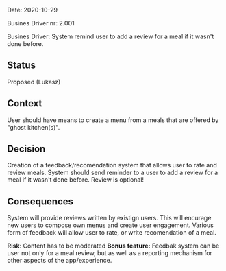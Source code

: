 Date: 2020-10-29 

Busines Driver nr: 2.001

Busines Driver: System remind user to add a review for a meal if it wasn't done before.

## Status

Proposed (Lukasz)

## Context

User should have means to create a menu from a meals that are offered by "ghost kitchen(s)".

## Decision

Creation of a feedback/recomendation system that allows user to rate and review meals. 
System should send reminder to a user to add a review for a meal if it wasn't done before. Review is optional!

## Consequences

System will provide reviews written by existign users. This will encurage new users to compose own menus and create user engagement.
Various form of feedback will allow user to rate, or write recomendation of a meal. 

**Risk**: Content has to be moderated
**Bonus feature:** Feedbak system can be user not only for a meal review, but as well as a reporting mechanism for other aspects of the app/experience.



